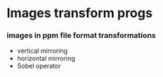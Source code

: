 # Images transform progs
###  images in ppm file format transformations
* vertical mirroring
* horizontal mirroring
* Sobel operator

